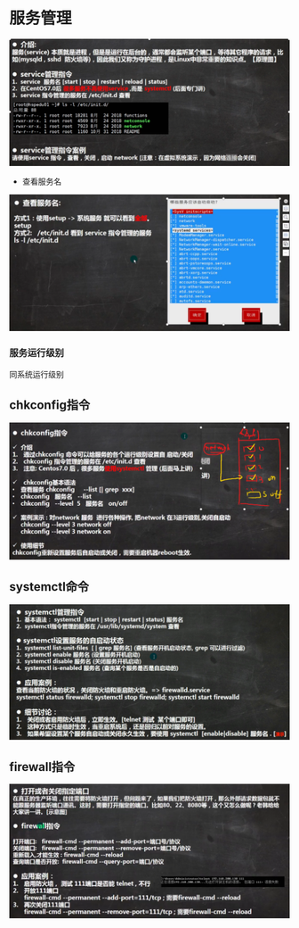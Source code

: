 # 服务管理

![1646732297161](img/1646732297161.png)

* 查看服务名

![1646734830363](img/1646734830363.png)

### 服务运行级别

同系统运行级别

## chkconfig指令

![1646736923145](img/1646736923145.png)

## systemctl命令

![1646737476891](img/1646737476891.png)

## firewall指令

![1646737701534](img/1646737701534.png)

